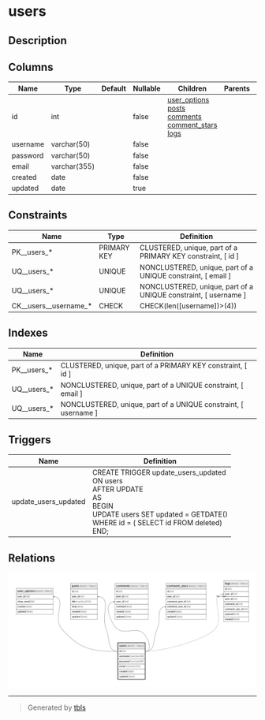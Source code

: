 # users

## Description

## Columns

| Name | Type | Default | Nullable | Children | Parents | Comment |
| ---- | ---- | ------- | -------- | -------- | ------- | ------- |
| id | int |  | false | [user_options](user_options.md) [posts](posts.md) [comments](comments.md) [comment_stars](comment_stars.md) [logs](logs.md) |  |  |
| username | varchar(50) |  | false |  |  |  |
| password | varchar(50) |  | false |  |  |  |
| email | varchar(355) |  | false |  |  |  |
| created | date |  | false |  |  |  |
| updated | date |  | true |  |  |  |

## Constraints

| Name | Type | Definition |
| ---- | ---- | ---------- |
| PK__users_* | PRIMARY KEY | CLUSTERED, unique, part of a PRIMARY KEY constraint, [ id ] |
| UQ__users_* | UNIQUE | NONCLUSTERED, unique, part of a UNIQUE constraint, [ email ] |
| UQ__users_* | UNIQUE | NONCLUSTERED, unique, part of a UNIQUE constraint, [ username ] |
| CK__users__username_* | CHECK | CHECK(len([username])>(4)) |

## Indexes

| Name | Definition |
| ---- | ---------- |
| PK__users_* | CLUSTERED, unique, part of a PRIMARY KEY constraint, [ id ] |
| UQ__users_* | NONCLUSTERED, unique, part of a UNIQUE constraint, [ email ] |
| UQ__users_* | NONCLUSTERED, unique, part of a UNIQUE constraint, [ username ] |

## Triggers

| Name | Definition |
| ---- | ---------- |
| update_users_updated | CREATE TRIGGER update_users_updated<br>ON users<br>AFTER UPDATE<br>AS<br>BEGIN<br>  UPDATE users SET updated = GETDATE()<br>  WHERE id = ( SELECT id FROM deleted)<br>END; |

## Relations

![er](users.png)

---

> Generated by [tbls](https://github.com/k1LoW/tbls)
